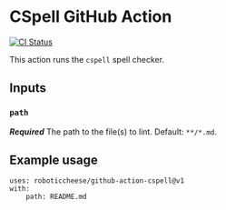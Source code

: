 # CSpell GitHub Action

<p align="left">
  <a href="https://github.com/roboticcheese/github-action-cspell/actions"><img alt="CI Status" src="https://github.com/roboticcheese/github-action-cspell/workflows/ci/badge.svg"></a>
</p>

This action runs the `cspell` spell checker.

## Inputs

### `path`

***Required*** The path to the file(s) to lint. Default: `**/*.md`.

## Example usage

```
uses: roboticcheese/github-action-cspell@v1
with:
    path: README.md
```
